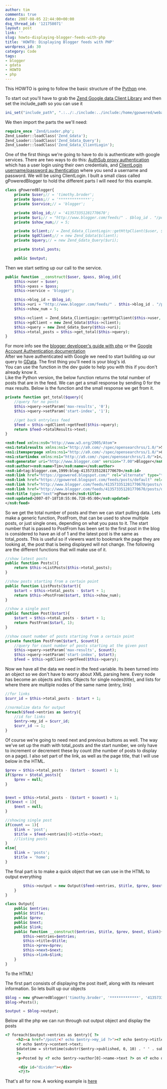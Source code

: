 ```yaml
---
author: tim
comments: true
date: 2007-08-05 22:44:00+00:00
dsq_thread_id: '121758071'
layout: post
link: ''
slug: howto-displaying-blogger-feeds-with-php
title: 'HOWTO: Displaying Blogger feeds with PHP'
wordpress_id: 30
category: Code
tags:
- blogger
- gdata
- HOWTO
- php
---
```


This HOWTO is going to follow the basic structure of the
[Python](https://gpowered.net/g/post/2/) one.  
  
To start out you'll have to grab the [Zend Google data Client
Library](http://framework.zend.com/download/gdata) and then set the
include_path so you can use it  

```PHP
ini_set("include_path", ".:../:./include:../include:/home/gpowered/webapps/php/includes/ZendGdata-1.0.1/library");
```


We then import the parts the we'll need:  
  

    
```PHP 
require_once 'Zend/Loader.php';
Zend_Loader::loadClass('Zend_Gdata');
Zend_Loader::loadClass('Zend_Gdata_Query');
Zend_Loader::loadClass('Zend_Gdata_ClientLogin');
```

  
One of the first things we're going to have to do is authenticate with google
services. There are two ways to do this: [AuthSub proxy authentication](http://code.google.com/apis/blogger/developers_guide_php.html#auth_sub) which has a
user login using their own credentials, and [ ClientLogin username/password au
thentication](http://code.google.com/apis/blogger/developers_guide_php.html#client_login) where you send a username and password. We will be using
ClientLogin. I built a small class called gPoweredBlogger to hold the
different parts I will need for this example.  

```PHP
class gPoweredBlogger{
    private $user;// = 'timothy.broder';
    private $pass;// = '**************';
    private $service;// = 'blogger';

    private $blog_id;// = '413573351281770670';
    private $uri;// = "http://www.blogger.com/feeds/" . $blog_id . "/posts/default";
    private $show_num;// = 5;

    private $client;// = Zend_Gdata_ClientLogin::getHttpClient($user, $pass, $service);
    private $gdClient;// = new Zend_Gdata($client);
    private $query;// = new Zend_Gdata_Query($uri);

    private $total_posts;

    public $output;
```

Then we start setting up our call to the service.  
  

    
```PHP
public function __construct($user, $pass, $blog_id){
    $this->user = $user;
    $this->pass = $pass;
    $this->service = 'blogger';

    $this->blog_id = $blog_id;
    $this->uri = "http://www.blogger.com/feeds/" . $this->blog_id . "/posts/default";
    $this->show_num = 5;

    $this->client = Zend_Gdata_ClientLogin::getHttpClient($this->user, $this->pass, $this->service);
    $this->gdClient = new Zend_Gdata($this->client);
    $this->query = new Zend_Gdata_Query($this->uri);
    $this->total_posts = $this->get_total($this->query);
}
```

  
For more info see the [blogger developer's guide with
php](http://code.google.com/apis/blogger/developers_guide_php.html) or the
[Google Account Authentication
documentation](http://code.google.com/apis/accounts/Authentication.html)  
After we have authenticated with Google we need to start building up our query
to [GData](http://code.google.com/apis/gdata/). The first thing you'll need is
your blog's id.  
You can use the function in the dev guide to help you with this if you don't
already know it.  
Like the Python version, the below function returns the total number of posts
that are in the feed. We can get a small response by sending 0 for the max
results. Below is the function and the small response we get from it.  
  

    
```PHP
private function get_total($query){
    //query for no posts
    $this->query->setParam('max-results', '0');
    $this->query->setParam('start-index', '1');

    //get back entryless feed
    $feed = $this->gdClient->getFeed($this->query);
    return $feed->totalResults->text;
}
```




```XML
<ns0:feed xmlns:ns0="http://www.w3.org/2005/Atom">
<ns1:totalresults xmlns:ns1="http://a9.com/-/spec/opensearchrss/1.0/">5</ns1:totalresults>
<ns1:itemsperpage xmlns:ns1="http://a9.com/-/spec/opensearchrss/1.0/">0</ns1:itemsperpage>
<ns1:startindex xmlns:ns1="http://a9.com/-/spec/opensearchrss/1.0/">1</ns1:startindex>
<ns0:generator uri="http://www.blogger.com" version="7.00">Blogger</ns0:generator>
<ns0:author><ns0:name>Tim</ns0:name></ns0:author>
<ns0:id>tag:blogger.com,1999:blog-413573351281770670</ns0:id>
<ns0:link href="https://gpowered.blogspot.com/" rel="alternate" type="text/html" />
<ns0:link href="https://gpowered.blogspot.com/feeds/posts/default" rel="http://schemas.google.com/g/2005#feed" type="application/atom+xml" />
<ns0:link href="http://www.blogger.com/feeds/413573351281770670/posts/default?max-results=0" rel="self" type="application/atom+xml" />
<ns0:link href="http://www.blogger.com/feeds/413573351281770670/posts/default" rel="http://schemas.google.com/g/2005#post" type="application/atom+xml" />
<ns0:title type="text">gPowered</ns0:title>
<ns0:updated>2007-07-18T10:55:06.728-05:00</ns0:updated>
</ns0:feed>
```
    
    

  
So we get the total number of posts and then we can start pulling data. Lets
make a generic function, PostFrom, that can be used to show multiple posts, or
just single ones, depending on what you pass to it. The start number that is
passed to PostFrom has been set to the first post in the blog is considered to
have an id of 1 and the latest post is the same as total_posts. This is useful
so if viewers want to bookmark the page they are looking at, the post that is
being displayed will not change. The following are the different functions
that will make use of it.  
  

    
```PHP
//show latest posts
public function Posts(){
    return $this->ListPosts($this->total_posts);
}

//show posts starting from a certain point
public function ListPosts($start){
    $start = $this->total_posts - $start + 1;
    return $this->PostFrom($start, $this->show_num);
}

//show a single post
public function Post($start){
    $start = $this->total_posts - $start + 1;
    return PostFrom($start, 1);
}

//show count number of posts starting from a certain point
private function PostFrom($start, $count){
    //query for count number of posts starting at the given post
    $this->query->setParam('max-results', $count);
    $this->query->setParam('start-index', $start);
    $feed = $this->gdClient->getFeed($this->query);
```

  
Now we have all the data we need in the feed variable. Its been turned into an
object so we don't have to worry about XML parsing here. Every node has become
an objects and lists. Objects for single nodes(title), and lists for where
there are multiple nodes of the same name (entry, link)  
  

    
```PHP
//for links
$curr_id = $this->total_posts - $start + 1;

//normalize data for output
foreach($feed->entries as $entry){
    //id for links
    $entry->my_id = $curr_id;
    $curr_id -= 1;
}
```

  
Of course we're going to need next and previous buttons as well. The way we've
set up the math with total_posts and the start number, we only have to
increment or decrement these by count (the number of posts to display on a
page). I also set part of the link, as well as the page title, that I will use
below in the HTML.  
  

```PHP
$prev = $this->total_posts - ($start - $count) + 1;
if($prev > $total_posts){
    $prev = null;
}


$next = $this->total_posts - ($start + $count) + 1;
if($next < 1){
    $next = null;
}

//showing single post
if(count == 1){
    $link = 'post';
    $title = $feed->entries[0]->title->text;
    //listing posts
}
else{
    $link = 'posts';
    $title = 'home';
}
```

  
The final part is to make a quick object that we can use in the HTML to output
everything  

    
```PHP
        $this->output = new Output($feed->entries, $title, $prev, $next, $link);
    }
}

class Output{
    public $entries;
    public $title;
    public $prev;
    public $next;
    public $link;
    public function __construct($entries, $title, $prev, $next, $link){
        $this->entries=$entries;
        $this->title=$title;
        $this->prev=$prev;
        $this->next=$next;
        $this->link=$link;
    }
}
```

  
To the HTML!  
  
The first part consists of displaying the post itself, along with its relevant
information. So lets built up our objects  
  
```PHP
$blog = new gPoweredBlogger('timothy.broder', '*************', '413573351281770670');
$blog->Posts();

$output = $blog->output;
```

Below all the php we can run through out output object and display the posts  


```HTML
<? foreach($output->entries as $entry){ ?>
     <h2><a href="/post/<? echo $entry->my_id ?>"><? echo $entry->title->text ?></h2></a>
     <? echo $entry->content->text;
     $datetime = strtotime(substr($entry->published, 0, 10) . ' ' . substr($entry->published, 11, 8 ));
     ?>
     <p>Posted by <? echo $entry->author[0]->name->text ?> on <? echo date("m/d/Y",$datetime) ?> at <? echo date("g:i a",$datetime) ?></p>

      <div id="divider"></div>
      <?}?>
```

  
That's all for now. A working example is
[here](https://gpowered.net/php/blogger.php)

